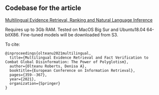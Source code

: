 


## Codebase for the article

[Multilingual Evidence Retrieval, Ranking and Natural Language Inference](https://arxiv.org/pdf/2012.08919.pdf)


Requires up to 3Gb RAM. 
Tested on MacOS Big Sur and Ubuntu18.04 64-bitX86. Fine-tuned models will be downloaded from S3. 

To cite:
```
@inproceedings{olteanu2021multilingual,
  title={Multilingual Evidence Retrieval and Fact Verification to Combat Global Disinformation: The Power of Polyglotism},
  author={Olteanu Roberts, Denisa A},
  booktitle={European Conference on Information Retrieval},
  pages={359--367},
  year={2021},
  organization={Springer}
}
```